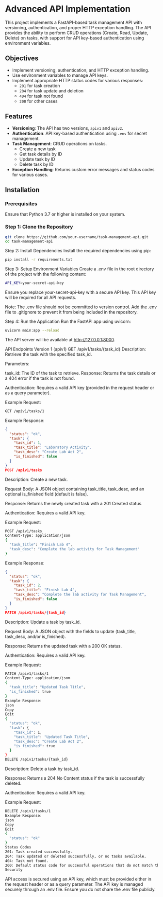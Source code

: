 # Advanced API Implementation

This project implements a FastAPI-based task management API with versioning, authentication, and proper HTTP exception handling. The API provides the ability to perform CRUD operations (Create, Read, Update, Delete) on tasks, with support for API key-based authentication using environment variables.

## Objectives

- Implement versioning, authentication, and HTTP exception handling.
- Use environment variables to manage API keys.
- Implement appropriate HTTP status codes for various responses:
  - `201` for task creation
  - `204` for task update and deletion
  - `404` for task not found
  - `200` for other cases

## Features

- **Versioning**: The API has two versions, `apiv1` and `apiv2`.
- **Authentication**: API key-based authentication using `.env` for secret management.
- **Task Management**: CRUD operations on tasks.
  - Create a new task
  - Get task details by ID
  - Update task by ID
  - Delete task by ID
- **Exception Handling**: Returns custom error messages and status codes for various cases.

## Installation

### Prerequisites

Ensure that Python 3.7 or higher is installed on your system.

### Step 1: Clone the Repository

```bash
git clone https://github.com/your-username/task-management-api.git
cd task-management-api
```

Step 2: Install Dependencies
Install the required dependencies using pip:

```bash
pip install -r requirements.txt
```
Step 3: Setup Environment Variables
Create a .env file in the root directory of the project with the following content:

```bash
API_KEY=your-secret-api-key
```
Ensure you replace your-secret-api-key with a secure API key. This API key will be required for all API requests.

Note: The .env file should not be committed to version control. Add the .env file to .gitignore to prevent it from being included in the repository.

Step 4: Run the Application
Run the FastAPI app using uvicorn:

```bash
uvicorn main:app --reload
```
The API server will be available at http://127.0.0.1:8000.

API Endpoints
Version 1 (apiv1)
GET /apiv1/tasks/{task_id}
Description: Retrieve the task with the specified task_id.

Parameters:

task_id: The ID of the task to retrieve.
Response: Returns the task details or a 404 error if the task is not found.

Authentication: Requires a valid API key (provided in the request header or as a query parameter).

Example Request:

```bash
GET /apiv1/tasks/1
```
Example Response:
```json
{
  "status": "ok",
  "task": {
    "task_id": 1,
    "task_title": "Laboratory Activity",
    "task_desc": "Create Lab Act 2",
    "is_finished": false
  }
}
POST /apiv1/tasks
```
Description: Create a new task.

Request Body: A JSON object containing task_title, task_desc, and an optional is_finished field (default is false).

Response: Returns the newly created task with a 201 Created status.

Authentication: Requires a valid API key.

Example Request:

```bash
POST /apiv1/tasks
Content-Type: application/json
{
  "task_title": "Finish Lab 4",
  "task_desc": "Complete the lab activity for Task Management"
}
```
Example Response:
```json
{
  "status": "ok",
  "task": {
    "task_id": 2,
    "task_title": "Finish Lab 4",
    "task_desc": "Complete the lab activity for Task Management",
    "is_finished": false
  }
}
PATCH /apiv1/tasks/{task_id}
```
Description: Update a task by task_id.

Request Body: A JSON object with the fields to update (task_title, task_desc, and/or is_finished).

Response: Returns the updated task with a 200 OK status.

Authentication: Requires a valid API key.

Example Request:

```bash
PATCH /apiv1/tasks/1
Content-Type: application/json
{
  "task_title": "Updated Task Title",
  "is_finished": true
}
Example Response:
json
Copy
Edit
{
  "status": "ok",
  "task": {
    "task_id": 1,
    "task_title": "Updated Task Title",
    "task_desc": "Create Lab Act 2",
    "is_finished": true
  }
}
DELETE /apiv1/tasks/{task_id}
```
Description: Delete a task by task_id.

Response: Returns a 204 No Content status if the task is successfully deleted.

Authentication: Requires a valid API key.

Example Request:

```bash
DELETE /apiv1/tasks/1
Example Response:
json
Copy
Edit
{
  "status": "ok"
}
Status Codes
201: Task created successfully.
204: Task updated or deleted successfully, or no tasks available.
404: Task not found.
200: Default status code for successful operations that do not match the specific cases above.
Security
```
API access is secured using an API key, which must be provided either in the request header or as a query parameter. The API key is managed securely through an .env file. Ensure you do not share the .env file publicly.
